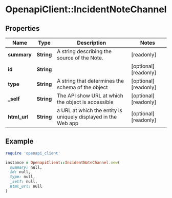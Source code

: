 # OpenapiClient::IncidentNoteChannel

## Properties

| Name | Type | Description | Notes |
| ---- | ---- | ----------- | ----- |
| **summary** | **String** | A string describing the source of the Note. | [readonly] |
| **id** | **String** |  | [optional][readonly] |
| **type** | **String** | A string that determines the schema of the object | [optional][readonly] |
| **_self** | **String** | The API show URL at which the object is accessible | [optional][readonly] |
| **html_url** | **String** | a URL at which the entity is uniquely displayed in the Web app | [optional][readonly] |

## Example

```ruby
require 'openapi_client'

instance = OpenapiClient::IncidentNoteChannel.new(
  summary: null,
  id: null,
  type: null,
  _self: null,
  html_url: null
)
```

